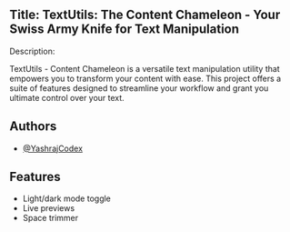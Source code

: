 
## Title: TextUtils: The Content Chameleon -  Your Swiss Army Knife for Text Manipulation

Description:

TextUtils - Content Chameleon is a versatile text manipulation utility that empowers you to transform your content with ease.  This project offers a suite of features designed to streamline your workflow and grant you ultimate control over your text.
## Authors

- [@YashrajCodex](https://www.github.com/YashrajCodex)


## Features

- Light/dark mode toggle
- Live previews
- Space trimmer


